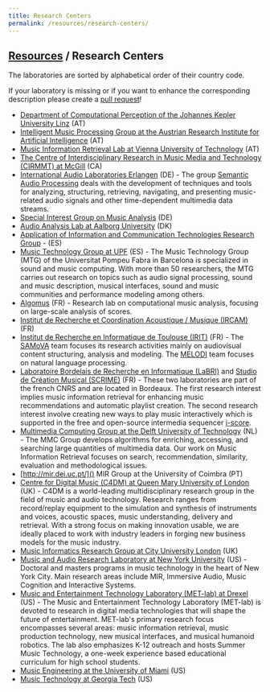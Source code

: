 ```yaml
---
title: Research Centers
permalink: /resources/research-centers/
---
```


## [Resources]({{site.base_url}}/resources) / Research Centers

The laboratories are sorted by alphabetical order of their country code.

If your laboratory is missing or if you want to enhance the corresponding description
please create a [pull request](https://github.com/ismir/ismir-home/pulls)!

* [Department of Computational Perception of the Johannes Kepler University Linz](http://www.cp.jku.at) (AT)
* [Intelligent Music Processing Group at the Austrian Research Institute for Artificial Intelligence](http://www.ofai.at/research/impml/index.html) (AT)
* [Music Information Retrieval Lab at Vienna University of Technology](http://www.ifs.tuwien.ac.at/mir) (AT)
* [The Centre of Interdisciplinary Research in Music Media and Technology (CIRMMT) at McGill](http://www.cirmmt.org/) (CA)
* [International Audio Laboratories Erlangen](http://www.audiolabs-erlangen.de/) (DE) - The group [Semantic Audio Processing](http://www.audiolabs-erlangen.de/meinard/) deals with the development of techniques and tools for analyzing, structuring, retrieving, navigating, and presenting music-related audio signals and other time-dependent multimedia data streams.
* [Special Interest Group on Music Analysis](http://sig-ma.de/) (DE)
* [Audio Analysis Lab at Aalborg University](http://www.create.aau.dk/audio/)  (DK)
* [Application of Information and Communication Technologies Research Group](http://www.atic.uma.es/index_atic.html) - (ES)
* [Music Technology Group at UPF](http://mtg.upf.edu/) (ES) - The Music Technology Group (MTG) of the Universitat Pompeu Fabra in Barcelona is specialized in sound and music computing. With more than 50 researchers, the MTG carries out research on topics such as audio signal processing, sound and music description, musical interfaces, sound and music communities and performance modeling among others.
* [Algomus](http://www.algomus.fr/) (FR) - Research lab on computational music analysis, focusing on large-scale analysis of scores.
* [Institut de Recherche et Coordination Acoustique / Musique (IRCAM)](http://www.ircam.fr/) (FR)
* [Institut de Recherche en Informatique de Toulouse (IRIT)](https://www.irit.fr/) (FR) - The [SAMoVA](https://www.irit.fr/recherches/SAMOVA/pagehome.html) team focuses its research activities mainly on audiovisual content structuring, analysis and modeling. The [MELODI](https://www.irit.fr/-Equipe-MELODI-) team focuses on natural language processing.
* [Laboratoire Bordelais de Recherche en Informatique (LaBRI)](http://www.labri.fr/) and [Studio de Création Musical (SCRIME)](http://www.scrime.labri.fr/) (FR) - These two laboratories are part of the french CNRS and are located in Bordeaux. The first research interest implies music information retrieval for enhancing music recommendations and automatic playlist creation. The second research interest involve creating new ways to play music interactively which is supported in the free and open-source intermedia sequencer [i-score](https://i-score.org/).
* [Multimedia Computing Group at the Delft University of Technology](http://mmc.tudelft.nl) (NL) - The MMC Group develops algorithms for enriching, accessing, and searching large quantities of multimedia data. Our work on Music Information Retrieval focuses on search, recommendation, similarity, evaluation and methodological issues.
* [http://mir.dei.uc.pt/]() MIR Group at the University of Coimbra (PT)
* [Centre for Digital Music (C4DM) at Queen Mary University of London](http://c4dm.eecs.qmul.ac.uk/) (UK) - C4DM is a world-leading multidisciplinary research group in the field of music and audio technology. Research ranges from record/replay equipment to the simulation and synthesis of instruments and voices, acoustic spaces, music understanding, delivery and retrieval. With a strong focus on making innovation usable, we are ideally placed to work with industry leaders in forging new business models for the music industry.
* [Music Informatics Research Group at City University London](http://mi.soi.city.ac.uk/) (UK)
* [Music and Audio Research Laboratory at New York University](http://marl.smusic.nyu.edu) (US) - Doctoral and masters programs in music technology in the heart of New York City. Main research areas include MIR, Immersive Audio, Music Cognition and Interactive Systems.
* [Music and Entertainment Technology Laboratory (MET-lab) at Drexel](http://music.ece.drexel.edu) (US) - The Music and Entertainment Technology Laboratory (MET-lab) is devoted to research in digital media technologies that will shape the future of entertainment. MET-lab's primary research focus encompasses several areas: music information retrieval, music production technology, new musical interfaces, and musical humanoid robotics. The lab also emphasizes K-12 outreach and hosts Summer Music Technology, a one-week experience based educational curriculum for high school students.
* [Music Engineering at the University of Miami](http://mue.music.miami.edu/)  (US)
* [Music Technology at Georgia Tech](http://www.gtcmt.gatech.edu/) (US)

